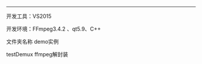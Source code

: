 ************************************************************************************************************

开发工具：VS2015 

开发环境：FFmpeg3.4.2 、qt5.9、C++ 

文件夹名称                       demo实例

testDemux                        ffmpeg解封装

